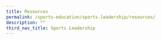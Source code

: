 ```yaml
---
title: Resources
permalink: /sports-education/sports-leadership/resources/
description: ""
third_nav_title: Sports Leadership
---
```


